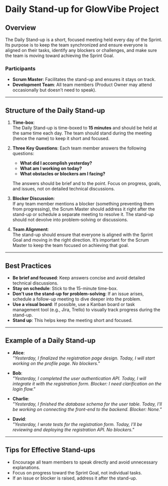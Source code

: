 # Daily Stand-up for GlowVibe Project

## Overview
The Daily Stand-up is a short, focused meeting held every day of the Sprint. Its purpose is to keep the team synchronized and ensure everyone is aligned on their tasks, identify any blockers or challenges, and make sure the team is moving toward achieving the Sprint Goal.

### Participants
- **Scrum Master**: Facilitates the stand-up and ensures it stays on track.
- **Development Team**: All team members (Product Owner may attend occasionally but doesn’t need to speak).

---

## Structure of the Daily Stand-up

1. **Time-box**:  
   The Daily Stand-up is time-boxed to **15 minutes** and should be held at the same time each day. The team should stand during the meeting (hence the name) to keep it short and focused.

2. **Three Key Questions**:
   Each team member answers the following questions:
   - **What did I accomplish yesterday?**
   - **What am I working on today?**
   - **What obstacles or blockers am I facing?**
   
   The answers should be brief and to the point. Focus on progress, goals, and issues, not on detailed technical discussions.

3. **Blocker Discussion**:  
   If any team member mentions a blocker (something preventing them from progressing), the Scrum Master should address it right after the stand-up or schedule a separate meeting to resolve it. The stand-up should not devolve into problem-solving or discussions.

4. **Team Alignment**:  
   The stand-up should ensure that everyone is aligned with the Sprint Goal and moving in the right direction. It’s important for the Scrum Master to keep the team focused on achieving that goal.

---

## Best Practices
- **Be brief and focused**: Keep answers concise and avoid detailed technical discussions.
- **Stay on schedule**: Stick to the 15-minute time-box.
- **Don't use the stand-up for problem-solving**: If an issue arises, schedule a follow-up meeting to dive deeper into the problem.
- **Use a visual board**: If possible, use a Kanban board or task management tool (e.g., Jira, Trello) to visually track progress during the stand-up.
- **Stand up**: This helps keep the meeting short and focused.

---

## Example of a Daily Stand-up
- **Alice**:  
   _"Yesterday, I finalized the registration page design. Today, I will start working on the profile page. No blockers."_

- **Bob**:  
   _"Yesterday, I completed the user authentication API. Today, I will integrate it with the registration form. Blocker: I need clarification on the login flow."_

- **Charlie**:  
   _"Yesterday, I finished the database schema for the user table. Today, I'll be working on connecting the front-end to the backend. Blocker: None."_

- **David**:  
   _"Yesterday, I wrote tests for the registration form. Today, I’ll be reviewing and deploying the registration API. No blockers."_

---

## Tips for Effective Stand-ups
- Encourage all team members to speak directly and avoid unnecessary explanations.
- Focus on progress toward the Sprint Goal, not individual tasks.
- If an issue or blocker is raised, address it after the stand-up.
